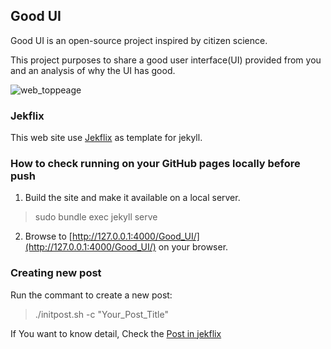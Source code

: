 ## Good UI

Good UI is an open-source project inspired by citizen science. 

This project purposes to share a good user interface(UI) provided from you and an analysis of why the UI has good.

![web_toppeage](https://user-images.githubusercontent.com/8034356/87843508-164be400-c8f0-11ea-9c46-eb274ec176dc.png)

### Jekflix 

This web site use [Jekflix](https://github.com/thiagorossener/jekflix-template) as template for jekyll.  

### How to check running on your GitHub pages locally before push

1. Build the site and make it available on a local server. 

>sudo bundle exec jekyll serve

2. Browse to [http://127.0.0.1:4000/Good_UI/](http://127.0.0.1:4000/Good_UI/) on your browser.


### Creating new post 

Run the commant to create a new post:

> ./initpost.sh -c "Your_Post_Title"
<!-- >wsl bash ./initpost.sh -c "Your_Post_Title" -->

If You want to know detail, Check the [Post in jekflix](https://github.com/thiagorossener/jekflix-template/wiki/post#front-matter-properties)

